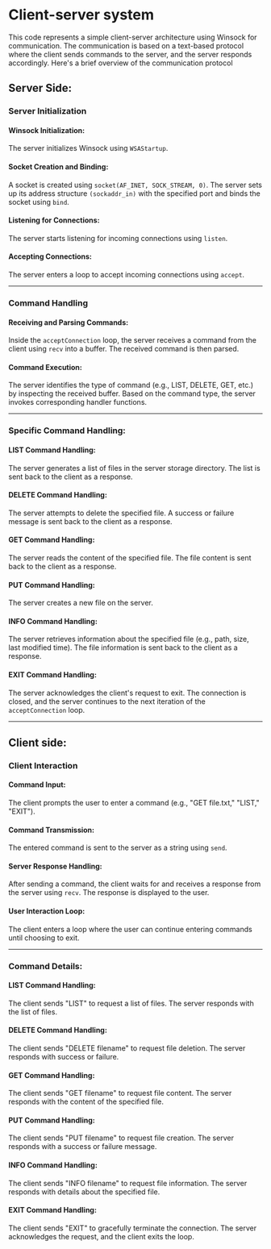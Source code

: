 # Client-server system
This code represents a simple client-server architecture using Winsock for communication. The communication is based on a text-based protocol where the client sends commands to the server, and the server responds accordingly. Here's a brief overview of the communication protocol
## Server Side:
### Server Initialization
####  Winsock Initialization:
The server initializes Winsock using `WSAStartup`.
####  Socket Creation and Binding:
A socket is created using `socket(AF_INET, SOCK_STREAM, 0)`.
The server sets up its address structure `(sockaddr_in)` with the specified port and binds the socket using `bind`.
####  Listening for Connections:
The server starts listening for incoming connections using `listen`.
####  Accepting Connections:
The server enters a loop to accept incoming connections using `accept`.

------------

### Command Handling
####  Receiving and Parsing Commands:
Inside the `acceptConnection` loop, the server receives a command from the client using `recv` into a buffer.
The received command is then parsed.
####  Command Execution:
The server identifies the type of command (e.g., LIST, DELETE, GET, etc.) by inspecting the received buffer.
Based on the command type, the server invokes corresponding handler functions.

------------

### Specific Command Handling:
####  LIST Command Handling:
The server generates a list of files in the server storage directory.
The list is sent back to the client as a response.
####  DELETE Command Handling:
The server attempts to delete the specified file.
A success or failure message is sent back to the client as a response.
####  GET Command Handling:
The server reads the content of the specified file.
The file content is sent back to the client as a response.
####  PUT Command Handling:
The server creates a new file on the server.
####  INFO Command Handling:
The server retrieves information about the specified file (e.g., path, size, last modified time).
The file information is sent back to the client as a response.
####  EXIT Command Handling:
The server acknowledges the client's request to exit.
The connection is closed, and the server continues to the next iteration of the `acceptConnection` loop.

------------

## Client side:
### Client Interaction
#### Command Input:
The client prompts the user to enter a command (e.g., "GET file.txt," "LIST," "EXIT").
#### Command Transmission:
The entered command is sent to the server as a string using `send`.
####  Server Response Handling:
After sending a command, the client waits for and receives a response from the server using `recv`.
The response is displayed to the user.
####  User Interaction Loop:
The client enters a loop where the user can continue entering commands until choosing to exit.

------------

### Command Details:
####  LIST Command Handling:
The client sends "LIST" to request a list of files.
The server responds with the list of files.
####  DELETE Command Handling:
The client sends "DELETE filename" to request file deletion.
The server responds with success or failure.
####  GET Command Handling:
The client sends "GET filename" to request file content.
The server responds with the content of the specified file.
####  PUT Command Handling:
The client sends "PUT filename" to request file creation.
The server responds with a success or failure message.
####  INFO Command Handling:
The client sends "INFO filename" to request file information.
The server responds with details about the specified file.
####  EXIT Command Handling:
The client sends "EXIT" to gracefully terminate the connection.
The server acknowledges the request, and the client exits the loop.
